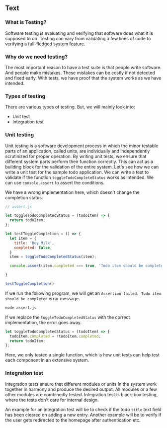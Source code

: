 ## Text

### What is Testing?

Software testing is evaluating and verifying that software does what it is supposed to do. Testing can vary from validating a few lines of code to verifying a full-fledged system feature.

### Why do we need testing?

The most important reason to have a test suite is that people write software. And people make mistakes. These mistakes can be costly if not detected and fixed early. With tests, we have proof that the system works as we have intended.

### Types of testing

There are various types of testing. But, we will mainly look into:

- Unit test
- Integration test

### Unit testing

Unit testing is a software development process in which the minor testable parts of an application, called units, are individually and independently scrutinized for proper operation. By writing unit tests, we ensure that different system parts perform their function correctly. This can act as a building block for the validation of the entire system. Let's see how we can write a unit test for the sample todo application. We can write a test to validate if the function `toggleTodoCompleteStatus` works as intended. We can use `console.assert` to assert the conditions.

We have a wrong implementation here, which doesn't change the completion status.

```js
// assert.js

let toggleTodoCompletedStatus = (todoItem) => {
  return todoItem;
};

let testToggleCompletion = () => {
  let item = {
    title: 'Buy Milk',
    completed: false,
  }
  item = toggleTodoCompletedStatus(item);

  console.assert(item.completed === true, 'Todo item should be completed');

}

testToggleCompletion()
```
If we run the following program, we will get an `Assertion failed: Todo item should be completed` error message.

```sh
node assert.js
```
If we replace the `toggleTodoCompletedStatus` with the correct implementation, the error goes away.

```js
let toggleTodoCompletedStatus = (todoItem) => {
  todoItem.completed = !todoItem.completed;
  return todoItem;
};
```
Here, we only tested a single function, which is how unit tests can help test each component in an extensive system.


### Integration test

Integration tests ensure that different modules or units in the system work together in harmony and produce the desired output. All modules or a few other modules are combinedly tested. Integration test is black-box testing, where the tests don't care for internal design.

An example for an integration test will be to check if the todo `title` text field has been cleared on adding a new entry. Another example will be to verify if the user gets redirected to the homepage after authentication etc.
